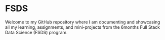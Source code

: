 # FSDS
Welcome to my GitHub repository where I am documenting and showcasing all my learning, assignments, and mini-projects from the 6months Full Stack Data Science (FSDS) program. 
